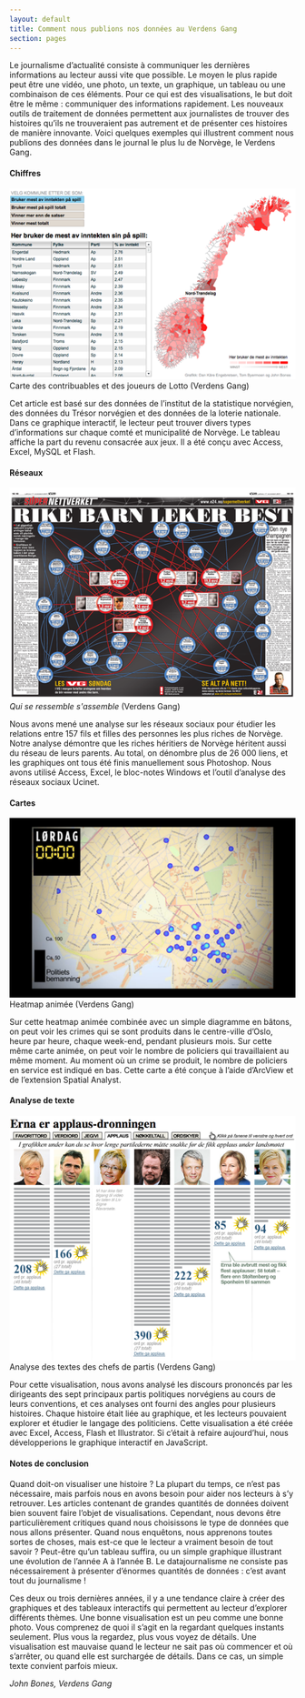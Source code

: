 ```yaml
---
layout: default
title: Comment nous publions nos données au Verdens Gang
section: pages
---
```


Le journalisme d’actualité consiste à communiquer les dernières informations au lecteur aussi vite que possible. Le moyen le plus rapide peut être une vidéo, une photo, un texte, un graphique, un tableau ou une combinaison de ces éléments. Pour ce qui est des visualisations, le but doit être le même : communiquer des informations rapidement. Les nouveaux outils de traitement de données permettent aux journalistes de trouver des histoires qu’ils ne trouveraient pas autrement et de présenter ces histoires de manière innovante. Voici quelques exemples qui illustrent comment nous publions des données dans le journal le plus lu de Norvège, le Verdens Gang.

#### Chiffres

<div id="FIG0629" class="imageblock">
<div class="content">
<img alt="Carte des contribuables et des joueurs de Lotto" src="../figs/incoming/06-RR-01.png"></div>
<div class="title">Carte des contribuables et des joueurs de Lotto (Verdens Gang)</div>
</div>

Cet article est basé sur des données de l’institut de la statistique norvégien, des données du Trésor norvégien et des données de la loterie nationale. Dans ce graphique interactif, le lecteur peut trouver divers types d’informations sur chaque comté et municipalité de Norvège. Le tableau affiche la part du revenu consacrée aux jeux. Il a été conçu avec Access, Excel, MySQL et Flash.

#### Réseaux

<div id="FIG0630" class="imageblock">
<div class="content">
<img alt="Qui se ressemble s'assemble" src="../figs/incoming/06-RR-02.png"></div>
<div class="title"><em>Qui se ressemble s'assemble</em> (Verdens Gang)</div>
</div>

Nous avons mené une analyse sur les réseaux sociaux pour étudier les relations entre 157 fils et filles des personnes les plus riches de Norvège. Notre analyse démontre que les riches héritiers de Norvège héritent aussi du réseau de leurs parents. Au total, on dénombre plus de 26 000 liens, et les graphiques ont tous été finis manuellement sous Photoshop. Nous avons utilisé Access, Excel, le bloc-notes Windows et l’outil d’analyse des réseaux sociaux Ucinet.

#### Cartes

<div id="FIG0631" class="imageblock">
<div class="content">
<img alt="Heatmap animée" src="../figs/incoming/06-RR-03.png"></div>
<div class="title">Heatmap animée (Verdens Gang)</div>
</div>

Sur cette heatmap animée combinée avec un simple diagramme en bâtons, on peut voir les crimes qui se sont produits dans le centre-ville d’Oslo, heure par heure, chaque week-end, pendant plusieurs mois. Sur cette même carte animée, on peut voir le nombre de policiers qui travaillaient au même moment. Au moment où un crime se produit, le nombre de policiers en service est indiqué en bas. Cette carte a été conçue à l’aide d’ArcView et de l’extension Spatial Analyst.

#### Analyse de texte

<div id="FIG0632" class="imageblock">
<div class="content">
<img alt="Analyse des textes des chefs de partis" src="../figs/incoming/06-RR-04.png"></div>
<div class="title">Analyse des textes des chefs de partis (Verdens Gang)</div>
</div>

Pour cette visualisation, nous avons analysé les discours prononcés par les dirigeants des sept principaux partis politiques norvégiens au cours de leurs conventions, et ces analyses ont fourni des angles pour plusieurs histoires. Chaque histoire était liée au graphique, et les lecteurs pouvaient explorer et étudier le langage des politiciens. Cette visualisation a été créée avec Excel, Access, Flash et Illustrator. Si c’était à refaire aujourd’hui, nous développerions le graphique interactif en JavaScript.

#### Notes de conclusion

Quand doit-on visualiser une histoire ? La plupart du temps, ce n’est pas nécessaire, mais parfois nous en avons besoin pour aider nos lecteurs à s’y retrouver. Les articles contenant de grandes quantités de données doivent bien souvent faire l’objet de visualisations. Cependant, nous devons être particulièrement critiques quand nous choisissons le type de données que nous allons présenter. Quand nous enquêtons, nous apprenons toutes sortes de choses, mais est-ce que le lecteur a vraiment besoin de tout savoir ? Peut-être qu’un tableau suffira, ou un simple graphique illustrant une évolution de l’année A à l’année B. Le datajournalisme ne consiste pas nécessairement à présenter d’énormes quantités de données : c’est avant tout du journalisme !

Ces deux ou trois dernières années, il y a une tendance claire à créer des graphiques et des tableaux interactifs qui permettent au lecteur d’explorer différents thèmes. Une bonne visualisation est un peu comme une bonne photo. Vous comprenez de quoi il s’agit en la regardant quelques instants seulement. Plus vous la regardez, plus vous voyez de détails. Une visualisation est mauvaise quand le lecteur ne sait pas où commencer et où s’arrêter, ou quand elle est surchargée de détails. Dans ce cas, un simple texte convient parfois mieux.

_John Bones, Verdens Gang_